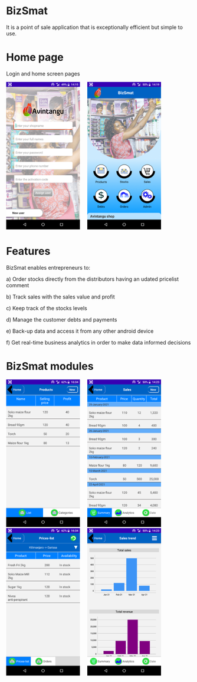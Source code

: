 # BizSmat 
It is a point of sale application that is exceptionally efficient but simple to use.
</br>

# Home page
Login and home screen pages
<div>
<img src="https://github.com/stvcheche/BizSmat/blob/master/Raw/bizassign.png" width="200"/>
  &nbsp;&nbsp;&nbsp;
<img src="https://github.com/stvcheche/BizSmat/blob/master/Raw/bizhome.png" width="200"/>
</div>

# Features
BizSmat enables entrepreneurs to: 

a) Order stocks directly from the distributors having an udated pricelist comment

b) Track sales with the sales value and profit 

c) Keep track of the stocks levels 

d) Manage the customer debts and payments 

e) Back-up data and access it from any other android device 

f) Get real-time business analytics in order to make data informed decisions

# BizSmat modules
<img src="https://github.com/stvcheche/BizSmat/blob/master/Raw/products.png" width="200"/>
&nbsp;&nbsp;&nbsp;

<img src="https://github.com/stvcheche/BizSmat/blob/master/Raw/bizsales.png" width="200"/>
&nbsp;&nbsp;&nbsp;

<img src="https://github.com/stvcheche/BizSmat/blob/master/Raw/orders.png" width="200"/>
&nbsp;&nbsp;&nbsp;

<img src="https://github.com/stvcheche/BizSmat/blob/master/Raw/bizlitics.png" width="200"/>




